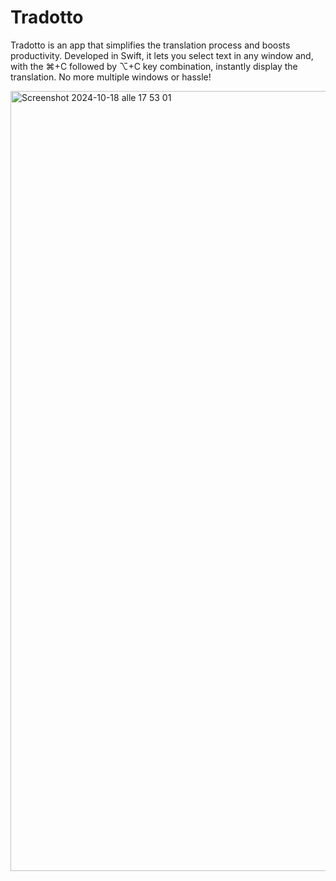 # Tradotto
Tradotto is an app that simplifies the translation process and boosts productivity. Developed in Swift, it lets you select text in any window and, with the ⌘+C followed by ⌥+C key combination, instantly display the translation. No more multiple windows or hassle!

<img width="1248" alt="Screenshot 2024-10-18 alle 17 53 01" src="https://github.com/user-attachments/assets/37be0e04-a85a-422c-b76e-73fdd50c8796">

